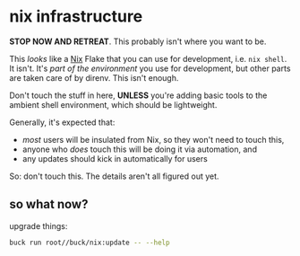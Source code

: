 # nix infrastructure

**STOP NOW AND RETREAT**. This probably isn't where you want to be.

This _looks_ like a [Nix] Flake that you can use for development, i.e.
`nix shell`. It isn't. It's _part of the environment_ you use for development,
but other parts are taken care of by direnv. This isn't enough.

Don't touch the stuff in here, **UNLESS** you're adding basic tools to the
ambient shell environment, which should be lightweight.

Generally, it's expected that:

- _most_ users will be insulated from Nix, so they won't need to touch this,
- anyone who _does_ touch this will be doing it via automation, and
- any updates should kick in automatically for users

So: don't touch this. The details aren't all figured out yet.

## so what now?

upgrade things:

```bash
buck run root//buck/nix:update -- --help
```

<!-- refs -->

[Nix]: https://nixos.org
